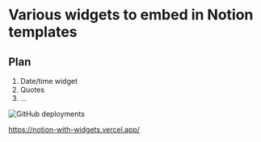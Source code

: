 # Various widgets to embed in Notion templates

## Plan
1. Date/time widget
2. Quotes
3. ...

![GitHub deployments](https://img.shields.io/github/deployments/mslepko/notion-widgets/production?style=for-the-badge)

https://notion-with-widgets.vercel.app/
